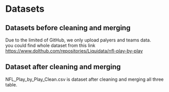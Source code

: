 # Datasets  
## Datasets before cleaning and merging  
Due to the limited of GitHub, we only upload palyers and teams data.  
you could find whole dataset from this link https://www.dolthub.com/repositories/Liquidata/nfl-play-by-play  
## Dataset after cleaning and merging
NFL_Play_by_Play_Clean.csv is dataset after cleaning and merging all three table. 

